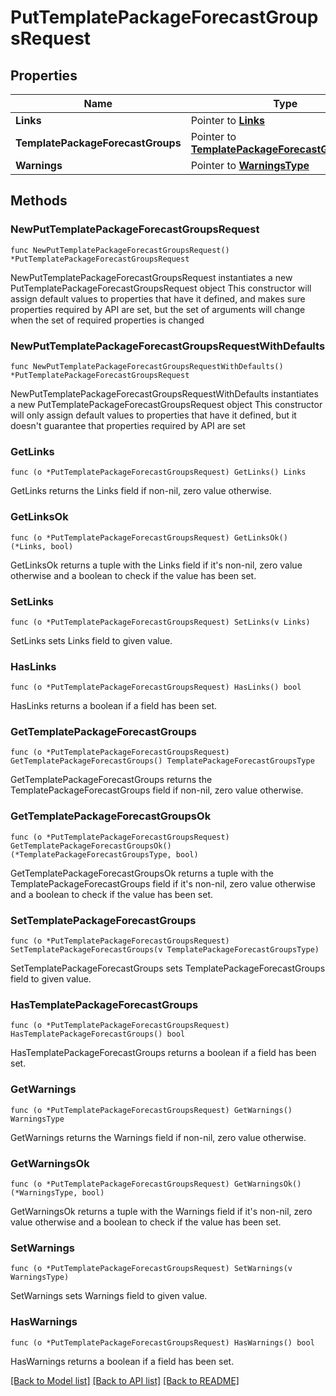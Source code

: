 # PutTemplatePackageForecastGroupsRequest

## Properties

Name | Type | Description | Notes
------------ | ------------- | ------------- | -------------
**Links** | Pointer to [**Links**](Links.md) |  | [optional] 
**TemplatePackageForecastGroups** | Pointer to [**TemplatePackageForecastGroupsType**](TemplatePackageForecastGroupsType.md) |  | [optional] 
**Warnings** | Pointer to [**WarningsType**](WarningsType.md) |  | [optional] 

## Methods

### NewPutTemplatePackageForecastGroupsRequest

`func NewPutTemplatePackageForecastGroupsRequest() *PutTemplatePackageForecastGroupsRequest`

NewPutTemplatePackageForecastGroupsRequest instantiates a new PutTemplatePackageForecastGroupsRequest object
This constructor will assign default values to properties that have it defined,
and makes sure properties required by API are set, but the set of arguments
will change when the set of required properties is changed

### NewPutTemplatePackageForecastGroupsRequestWithDefaults

`func NewPutTemplatePackageForecastGroupsRequestWithDefaults() *PutTemplatePackageForecastGroupsRequest`

NewPutTemplatePackageForecastGroupsRequestWithDefaults instantiates a new PutTemplatePackageForecastGroupsRequest object
This constructor will only assign default values to properties that have it defined,
but it doesn't guarantee that properties required by API are set

### GetLinks

`func (o *PutTemplatePackageForecastGroupsRequest) GetLinks() Links`

GetLinks returns the Links field if non-nil, zero value otherwise.

### GetLinksOk

`func (o *PutTemplatePackageForecastGroupsRequest) GetLinksOk() (*Links, bool)`

GetLinksOk returns a tuple with the Links field if it's non-nil, zero value otherwise
and a boolean to check if the value has been set.

### SetLinks

`func (o *PutTemplatePackageForecastGroupsRequest) SetLinks(v Links)`

SetLinks sets Links field to given value.

### HasLinks

`func (o *PutTemplatePackageForecastGroupsRequest) HasLinks() bool`

HasLinks returns a boolean if a field has been set.

### GetTemplatePackageForecastGroups

`func (o *PutTemplatePackageForecastGroupsRequest) GetTemplatePackageForecastGroups() TemplatePackageForecastGroupsType`

GetTemplatePackageForecastGroups returns the TemplatePackageForecastGroups field if non-nil, zero value otherwise.

### GetTemplatePackageForecastGroupsOk

`func (o *PutTemplatePackageForecastGroupsRequest) GetTemplatePackageForecastGroupsOk() (*TemplatePackageForecastGroupsType, bool)`

GetTemplatePackageForecastGroupsOk returns a tuple with the TemplatePackageForecastGroups field if it's non-nil, zero value otherwise
and a boolean to check if the value has been set.

### SetTemplatePackageForecastGroups

`func (o *PutTemplatePackageForecastGroupsRequest) SetTemplatePackageForecastGroups(v TemplatePackageForecastGroupsType)`

SetTemplatePackageForecastGroups sets TemplatePackageForecastGroups field to given value.

### HasTemplatePackageForecastGroups

`func (o *PutTemplatePackageForecastGroupsRequest) HasTemplatePackageForecastGroups() bool`

HasTemplatePackageForecastGroups returns a boolean if a field has been set.

### GetWarnings

`func (o *PutTemplatePackageForecastGroupsRequest) GetWarnings() WarningsType`

GetWarnings returns the Warnings field if non-nil, zero value otherwise.

### GetWarningsOk

`func (o *PutTemplatePackageForecastGroupsRequest) GetWarningsOk() (*WarningsType, bool)`

GetWarningsOk returns a tuple with the Warnings field if it's non-nil, zero value otherwise
and a boolean to check if the value has been set.

### SetWarnings

`func (o *PutTemplatePackageForecastGroupsRequest) SetWarnings(v WarningsType)`

SetWarnings sets Warnings field to given value.

### HasWarnings

`func (o *PutTemplatePackageForecastGroupsRequest) HasWarnings() bool`

HasWarnings returns a boolean if a field has been set.


[[Back to Model list]](../README.md#documentation-for-models) [[Back to API list]](../README.md#documentation-for-api-endpoints) [[Back to README]](../README.md)



